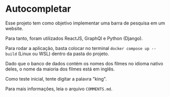 # Autocompletar

Esse projeto tem como objetivo implementar uma barra de pesquisa em um website.

Para tanto, foram utilizados ReactJS, GraphQl e Python (Django).

Para rodar a aplicação, basta colocar no terminal `docker compose up --build` (Linux ou WSL) dentro da pasta do projeto.

Dado que o banco de dados contém os nomes dos filmes no idioma nativo deles, o nome da maioria dos filmes está em inglês.

Como teste inicial, tente digitar a palavra "king".

Para mais informações, leia o arquivo `COMMENTS.md`.

